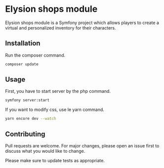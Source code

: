 # Elysion shops module

Elysion shops module is a Symfony project which allows players to create a virtual and personalized inventory for their characters. 

## Installation

Run the composer command.

```bash
composer update
```

## Usage

First, you have to start server by the php command. 

```bash
symfony server:start
```

If you want to modify css, use le yarn command. 


```bash
yarn encore dev --watch
```

## Contributing
Pull requests are welcome. For major changes, please open an issue first to discuss what you would like to change.

Please make sure to update tests as appropriate.

